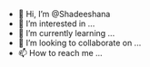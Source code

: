 - 👋 Hi, I’m @Shadeeshana
- 👀 I’m interested in ...
- 🌱 I’m currently learning ...
- 💞️ I’m looking to collaborate on ...
- 📫 How to reach me ...

<!---
Shadeeshana/Shadeeshana is a ✨ special ✨ repository because its `README.md` (this file) appears on your GitHub profile.
You can click the Preview link to take a look at your changes.
--->

